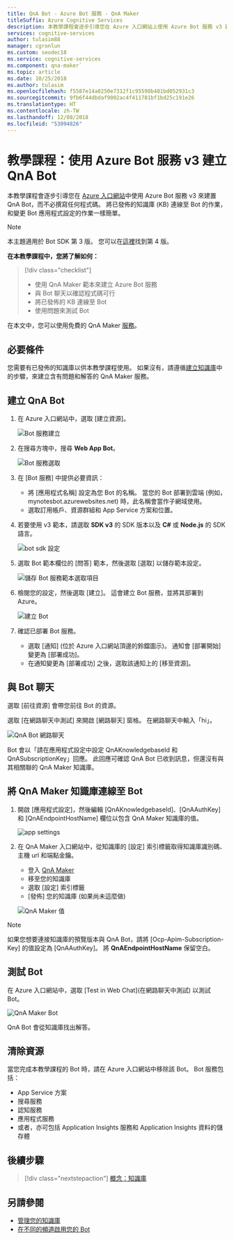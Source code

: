 ```yaml
---
title: QnA Bot - Azure Bot 服務 - QnA Maker
titleSuffix: Azure Cognitive Services
description: 本教學課程會逐步引導您在 Azure 入口網站上使用 Azure Bot 服務 v3 建置 QnA Bot。
services: cognitive-services
author: tulasim88
manager: cgronlun
ms.custom: seodec18
ms.service: cognitive-services
ms.component: qna-maker`
ms.topic: article
ms.date: 10/25/2018
ms.author: tulasim
ms.openlocfilehash: f5587e14a0250e7312f1c95598b481bd052931c3
ms.sourcegitcommit: 9fb6f44dbdaf9002ac4f411781bf1bd25c191e26
ms.translationtype: HT
ms.contentlocale: zh-TW
ms.lasthandoff: 12/08/2018
ms.locfileid: "53094826"
---
```

# <a name="tutorial-create-a-qna-bot-with-azure-bot-service-v3"></a>教學課程：使用 Azure Bot 服務 v3 建立 QnA Bot

本教學課程會逐步引導您在 [Azure 入口網站](https://portal.azure.com)中使用 Azure Bot 服務 v3 來建置 QnA Bot，而不必撰寫任何程式碼。 將已發佈的知識庫 (KB) 連線至 Bot 的作業，和變更 Bot 應用程式設定的作業一樣簡單。 

> [!Note] 
> 本主題適用於 Bot SDK 第 3 版。 您可以在[這裡](https://docs.microsoft.com/azure/bot-service/bot-builder-howto-qna?view=azure-bot-service-4.0&tabs=cs)找到第 4 版。 

**在本教學課程中，您將了解如何：**

<!-- green checkmark -->
> [!div class="checklist"]
> * 使用 QnA Maker 範本來建立 Azure Bot 服務
> * 與 Bot 聊天以確認程式碼可行 
> * 將已發佈的 KB 連線至 Bot
> * 使用問題來測試 Bot

在本文中，您可以使用免費的 QnA Maker [服務](../how-to/set-up-qnamaker-service-azure.md)。

## <a name="prerequisites"></a>必要條件

您需要有已發佈的知識庫以供本教學課程使用。 如果沒有，請遵循[建立知識庫](../How-To/create-knowledge-base.md)中的步驟，來建立含有問題和解答的 QnA Maker 服務。

## <a name="create-a-qna-bot"></a>建立 QnA Bot

1. 在 Azure 入口網站中，選取 [建立資源]。

    ![Bot 服務建立](../media/qnamaker-tutorials-create-bot/bot-service-creation.png)

2. 在搜尋方塊中，搜尋 **Web App Bot**。

    ![Bot 服務選取](../media/qnamaker-tutorials-create-bot/bot-service-selection.png)

3. 在 [Bot 服務] 中提供必要資訊：

    - 將 [應用程式名稱] 設定為您 Bot 的名稱。 當您的 Bot 部署到雲端 (例如，mynotesbot.azurewebsites.net) 時，此名稱會當作子網域使用。
    - 選取訂用帳戶、資源群組和 App Service 方案和位置。

4. 若要使用 v3 範本，請選取 **SDK v3** 的 SDK 版本以及 **C#** 或 **Node.js** 的 SDK 語言。

    ![bot sdk 設定](../media/qnamaker-tutorials-create-bot/bot-v3.png)

5. 選取 Bot 範本欄位的 [問答] 範本，然後選取 [選取] 以儲存範本設定。

    ![儲存 Bot 服務範本選取項目](../media/qnamaker-tutorials-create-bot/bot-v3-template.png)

6. 檢閱您的設定，然後選取 [建立]。 這會建立 Bot 服務，並將其部署到 Azure。

    ![建立 Bot](../media/qnamaker-tutorials-create-bot/bot-blade-settings-v3.png)

7. 確認已部署 Bot 服務。

    - 選取 [通知] (位於 Azure 入口網站頂邊的鈴鐺圖示)。 通知會 [部署開始] 變更為 [部署成功]。
    - 在通知變更為 [部署成功] 之後，選取該通知上的 [移至資源]。

## <a name="chat-with-the-bot"></a>與 Bot 聊天

選取 [前往資源] 會帶您前往 Bot 的資源。

選取 [在網路聊天中測試] 來開啟 [網路聊天] 窗格。 在網路聊天中輸入「hi」。

![QnA Bot 網路聊天](../media/qnamaker-tutorials-create-bot/qna-bot-web-chat.PNG)

Bot 會以「請在應用程式設定中設定 QnAKnowledgebaseId 和 QnASubscriptionKey」回應。 此回應可確認 QnA Bot 已收到訊息，但還沒有與其相關聯的 QnA Maker 知識庫。 

## <a name="connect-your-qna-maker-knowledge-base-to-the-bot"></a>將 QnA Maker 知識庫連線至 Bot

1. 開啟 [應用程式設定]，然後編輯 [QnAKnowledgebaseId]、[QnAAuthKey] 和 [QnAEndpointHostName] 欄位以包含 QnA Maker 知識庫的值。

    ![app settings](../media/qnamaker-tutorials-create-bot/application-settings.PNG)

1. 在 QnA Maker 入口網站中，從知識庫的 [設定] 索引標籤取得知識庫識別碼、主機 url 和端點金鑰。

    - 登入 [QnA Maker](https://qnamaker.ai)
    - 移至您的知識庫
    - 選取 [設定] 索引標籤
    - [發佈] 您的知識庫 (如果尚未這麼做)

    ![QnA Maker 值](../media/qnamaker-tutorials-create-bot/qnamaker-settings-kbid-key.PNG)

> [!NOTE]
> 如果您想要連接知識庫的預覽版本與 QnA Bot，請將 [Ocp-Apim-Subscription-Key] 的值設定為 [QnAAuthKey]。 將 **QnAEndpointHostName** 保留空白。

## <a name="test-the-bot"></a>測試 Bot

在 Azure 入口網站中，選取 [Test in Web Chat]\(在網路聊天中測試\) 以測試 Bot。 

![QnA Maker Bot](../media/qnamaker-tutorials-create-bot/qna-bot-web-chat-response.PNG)

QnA Bot 會從知識庫找出解答。

## <a name="clean-up-resources"></a>清除資源

當您完成本教學課程的 Bot 時，請在 Azure 入口網站中移除該 Bot。 Bot 服務包括：

* App Service 方案
* 搜尋服務
* 認知服務
* 應用程式服務
* 或者，亦可包括 Application Insights 服務和 Application Insights 資料的儲存體

## <a name="next-steps"></a>後續步驟

> [!div class="nextstepaction"]
> [概念：知識庫](../concepts/knowledge-base.md)

## <a name="see-also"></a>另請參閱

- [管理您的知識庫](https://qnamaker.ai)
- [在不同的頻道啟用您的 Bot](https://docs.microsoft.com/azure/bot-service/bot-service-manage-channels)

